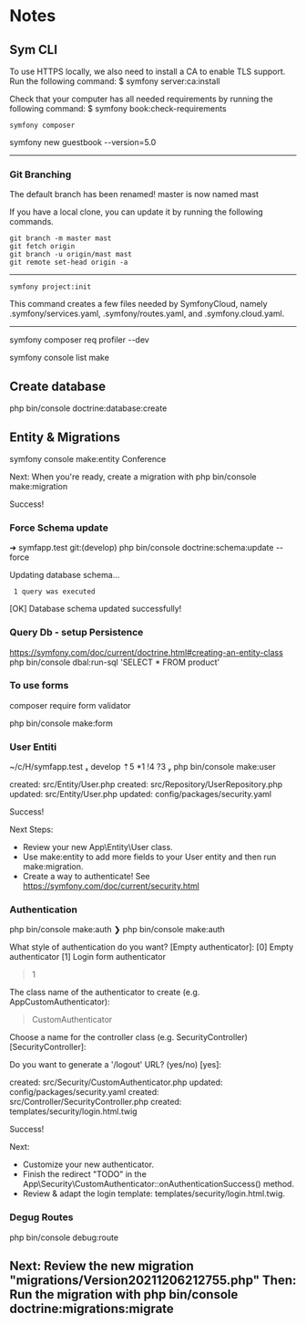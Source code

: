 # Notes

## Sym CLI

To use HTTPS locally, we also need to install a CA to enable TLS support.
Run the following command:
$ symfony server:ca:install

Check that your computer has all needed requirements by running the
following command:
$ symfony book:check-requirements

```
symfony composer
```

symfony new guestbook --version=5.0

---
### Git Branching
The default branch has been renamed!
master is now named mast

If you have a local clone, you can update it by running the following commands.
```
git branch -m master mast
git fetch origin
git branch -u origin/mast mast
git remote set-head origin -a
```
---


```
symfony project:init
```
This command creates a few files needed by SymfonyCloud, namely
.symfony/services.yaml, .symfony/routes.yaml, and .symfony.cloud.yaml.

---

symfony composer req profiler --dev 

symfony console list make

## Create database 
php bin/console doctrine:database:create

## Entity & Migrations

symfony console make:entity Conference

Next: When you're ready, create a migration with php bin/console make:migration

  Success! 

### Force Schema update
➜  symfapp.test git:(develop) php bin/console doctrine:schema:update --force   

 Updating database schema...

     1 query was executed

 [OK] Database schema updated successfully!                                                     
 ### Query Db - setup Persistence 
 https://symfony.com/doc/current/doctrine.html#creating-an-entity-class
 php bin/console dbal:run-sql 'SELECT * FROM product'



### To use forms 
 composer require form validator

 php bin/console make:form


### User Entiti

 ~/c/H/symfapp.test  develop ⇡5 *1 !4 ?3  php bin/console make:user



created: src/Entity/User.php
 created: src/Repository/UserRepository.php
 updated: src/Entity/User.php
 updated: config/packages/security.yaml

           
  Success! 
           

 Next Steps:
   - Review your new App\Entity\User class.
   - Use make:entity to add more fields to your User entity and then run make:migration.
   - Create a way to authenticate! See https://symfony.com/doc/current/security.html


### Authentication
 php bin/console make:auth
❯ php bin/console make:auth

 What style of authentication do you want? [Empty authenticator]:
  [0] Empty authenticator
  [1] Login form authenticator
 > 1

 The class name of the authenticator to create (e.g. AppCustomAuthenticator):
 > CustomAuthenticator 

 Choose a name for the controller class (e.g. SecurityController) [SecurityController]:
 > 

 Do you want to generate a '/logout' URL? (yes/no) [yes]:
 > 

 created: src/Security/CustomAuthenticator.php
 updated: config/packages/security.yaml
 created: src/Controller/SecurityController.php
 created: templates/security/login.html.twig

           
  Success! 
           

 Next:
 - Customize your new authenticator.
 - Finish the redirect "TODO" in the App\Security\CustomAuthenticator::onAuthenticationSuccess() method.
 - Review & adapt the login template: templates/security/login.html.twig. 



 ### Degug Routes 
php bin/console debug:route

                                             
        
Next: Review the new migration "migrations/Version20211206212755.php"
Then: Run the migration with php bin/console doctrine:migrations:migrate
---
